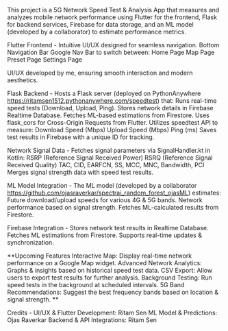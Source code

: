 This project is a 5G Network Speed Test & Analysis App that measures and analyzes mobile network performance using Flutter for the frontend, Flask for backend services, Firebase for data storage, and an ML model (developed by a collaborator) to estimate performance metrics.

Flutter Frontend -
Intuitive UI/UX designed for seamless navigation.
Bottom Navigation Bar Google Nav Bar to switch between:
Home Page
Map Page
Preset Page
Settings Page

UI/UX developed by me, ensuring smooth interaction and modern aesthetics.

Flask Backend -
Hosts a Flask server (deployed on PythonAnywhere https://ritamsen1512.pythonanywhere.com/speedtest) that:
Runs real-time speed tests (Download, Upload, Ping).
Stores network details in Firebase Realtime Database.
Fetches ML-based estimations from Firestore.
Uses flask_cors for Cross-Origin Requests from Flutter.
Utilizes speedtest API to measure:
Download Speed (Mbps)
Upload Speed (Mbps)
Ping (ms)
Saves test results in Firebase with a unique ID for tracking.

Network Signal Data - 
Fetches signal parameters via SignalHandler.kt in Kotlin:
RSRP (Reference Signal Received Power)
RSRQ (Reference Signal Received Quality)
TAC, CID, EARFCN, SS, MCC, MNC, Bandwidth, PCI
Merges signal strength data with speed test results.

ML Model Integration -
The ML model (developed by a collaborator https://github.com/ojasraverkar/spectrai_random_forest_ojasML) estimates:
Future download/upload speeds for various 4G & 5G bands.
Network performance based on signal strength.
Fetches ML-calculated results from Firestore.

Firebase Integration -
Stores network test results in Realtime Database.
Fetches ML estimations from Firestore.
Supports real-time updates & synchronization.


**Upcoming Features
Interactive Map:
Display real-time network performance on a Google Map widget.
Advanced Network Analytics:
Graphs & insights based on historical speed test data.
CSV Export:
Allow users to export test results for further analysis.
Background Testing:
Run speed tests in the background at scheduled intervals.
5G Band Recommendations:
Suggest the best frequency bands based on location & signal strength.
**

Credits -
UI/UX & Flutter Development: Ritam Sen
ML Model & Predictions: Ojas Raverkar
Backend & API Integrations: Ritam Sen

